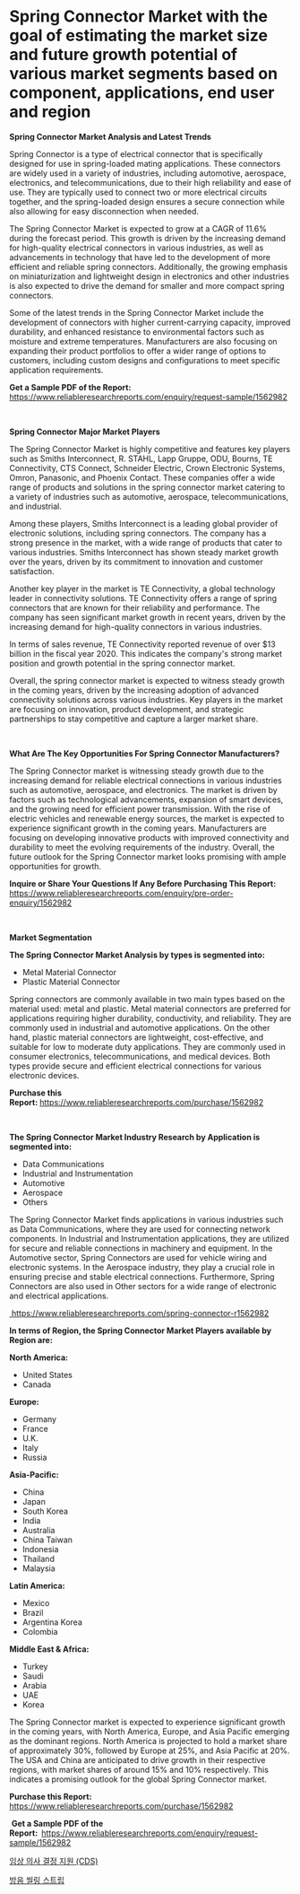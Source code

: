 <p><h1>Spring Connector Market with the goal of estimating the market size and future growth potential of various market segments based on component, applications, end user and region</h1></p><p><strong>Spring Connector Market Analysis and Latest Trends</strong></p>
<p><p>Spring Connector is a type of electrical connector that is specifically designed for use in spring-loaded mating applications. These connectors are widely used in a variety of industries, including automotive, aerospace, electronics, and telecommunications, due to their high reliability and ease of use. They are typically used to connect two or more electrical circuits together, and the spring-loaded design ensures a secure connection while also allowing for easy disconnection when needed.</p><p>The Spring Connector Market is expected to grow at a CAGR of 11.6% during the forecast period. This growth is driven by the increasing demand for high-quality electrical connectors in various industries, as well as advancements in technology that have led to the development of more efficient and reliable spring connectors. Additionally, the growing emphasis on miniaturization and lightweight design in electronics and other industries is also expected to drive the demand for smaller and more compact spring connectors.</p><p>Some of the latest trends in the Spring Connector Market include the development of connectors with higher current-carrying capacity, improved durability, and enhanced resistance to environmental factors such as moisture and extreme temperatures. Manufacturers are also focusing on expanding their product portfolios to offer a wider range of options to customers, including custom designs and configurations to meet specific application requirements.</p></p>
<p><strong>Get a Sample PDF of the Report:&nbsp;</strong> <a href="https://www.reliableresearchreports.com/enquiry/request-sample/1562982">https://www.reliableresearchreports.com/enquiry/request-sample/1562982</a></p>
<p>&nbsp;</p>
<p><strong>Spring Connector Major Market Players</strong></p>
<p><p>The Spring Connector Market is highly competitive and features key players such as Smiths Interconnect, R. STAHL, Lapp Gruppe, ODU, Bourns, TE Connectivity, CTS Connect, Schneider Electric, Crown Electronic Systems, Omron, Panasonic, and Phoenix Contact. These companies offer a wide range of products and solutions in the spring connector market catering to a variety of industries such as automotive, aerospace, telecommunications, and industrial.</p><p>Among these players, Smiths Interconnect is a leading global provider of electronic solutions, including spring connectors. The company has a strong presence in the market, with a wide range of products that cater to various industries. Smiths Interconnect has shown steady market growth over the years, driven by its commitment to innovation and customer satisfaction.</p><p>Another key player in the market is TE Connectivity, a global technology leader in connectivity solutions. TE Connectivity offers a range of spring connectors that are known for their reliability and performance. The company has seen significant market growth in recent years, driven by the increasing demand for high-quality connectors in various industries.</p><p>In terms of sales revenue, TE Connectivity reported revenue of over $13 billion in the fiscal year 2020. This indicates the company's strong market position and growth potential in the spring connector market.</p><p>Overall, the spring connector market is expected to witness steady growth in the coming years, driven by the increasing adoption of advanced connectivity solutions across various industries. Key players in the market are focusing on innovation, product development, and strategic partnerships to stay competitive and capture a larger market share.</p></p>
<p>&nbsp;</p>
<p><strong>What Are The Key Opportunities For Spring Connector Manufacturers?</strong></p>
<p><p>The Spring Connector market is witnessing steady growth due to the increasing demand for reliable electrical connections in various industries such as automotive, aerospace, and electronics. The market is driven by factors such as technological advancements, expansion of smart devices, and the growing need for efficient power transmission. With the rise of electric vehicles and renewable energy sources, the market is expected to experience significant growth in the coming years. Manufacturers are focusing on developing innovative products with improved connectivity and durability to meet the evolving requirements of the industry. Overall, the future outlook for the Spring Connector market looks promising with ample opportunities for growth.</p></p>
<p><strong>Inquire or Share Your Questions If Any Before Purchasing This Report:</strong> <a href="https://www.reliableresearchreports.com/enquiry/pre-order-enquiry/1562982">https://www.reliableresearchreports.com/enquiry/pre-order-enquiry/1562982</a></p>
<p>&nbsp;</p>
<p><strong>Market Segmentation</strong></p>
<p><strong>The Spring Connector Market Analysis by types is segmented into:</strong></p>
<p><ul><li>Metal Material Connector</li><li>Plastic Material Connector</li></ul></p>
<p><p>Spring connectors are commonly available in two main types based on the material used: metal and plastic. Metal material connectors are preferred for applications requiring higher durability, conductivity, and reliability. They are commonly used in industrial and automotive applications. On the other hand, plastic material connectors are lightweight, cost-effective, and suitable for low to moderate duty applications. They are commonly used in consumer electronics, telecommunications, and medical devices. Both types provide secure and efficient electrical connections for various electronic devices.</p></p>
<p><strong>Purchase this Report:&nbsp;</strong><a href="https://www.reliableresearchreports.com/purchase/1562982">https://www.reliableresearchreports.com/purchase/1562982</a></p>
<p>&nbsp;</p>
<p><strong>The Spring Connector Market Industry Research by Application is segmented into:</strong></p>
<p><ul><li>Data Communications</li><li>Industrial and Instrumentation</li><li>Automotive</li><li>Aerospace</li><li>Others</li></ul></p>
<p><p>The Spring Connector Market finds applications in various industries such as Data Communications, where they are used for connecting network components. In Industrial and Instrumentation applications, they are utilized for secure and reliable connections in machinery and equipment. In the Automotive sector, Spring Connectors are used for vehicle wiring and electronic systems. In the Aerospace industry, they play a crucial role in ensuring precise and stable electrical connections. Furthermore, Spring Connectors are also used in Other sectors for a wide range of electronic and electrical applications.</p></p>
<p><a href="https://www.reliableresearchreports.com/spring-connector-r1562982">&nbsp;https://www.reliableresearchreports.com/spring-connector-r1562982</a></p>
<p><strong>In terms of Region, the Spring Connector Market Players available by Region are:</strong></p>
<p>
    <p> <strong> North America: </strong>
        <ul>
            <li>United States</li>
            <li>Canada</li>
        </ul>
        </p> 
    <p> <strong> Europe: </strong>
        <ul>
            <li>Germany</li>
            <li>France</li>
            <li>U.K.</li>
            <li>Italy</li>
            <li>Russia</li>
        </ul>
        </p> 
    <p> <strong> Asia-Pacific: </strong>
        <ul>
            <li>China</li>
            <li>Japan</li>
            <li>South Korea</li>
            <li>India</li>
            <li>Australia</li>
            <li>China Taiwan</li>
            <li>Indonesia</li>
            <li>Thailand</li>
            <li>Malaysia</li>
        </ul>
        </p> 
    <p> <strong> Latin America: </strong>
        <ul>
            <li>Mexico</li>
            <li>Brazil</li>
            <li>Argentina Korea</li>
            <li>Colombia</li>
        </ul>
        </p> 
    <p> <strong> Middle East & Africa: </strong>
        <ul>
            <li>Turkey</li>
            <li>Saudi</li>
            <li>Arabia</li>
            <li>UAE</li>
            <li>Korea</li>
        </ul>
    </p>
    </p>
<p><p>The Spring Connector market is expected to experience significant growth in the coming years, with North America, Europe, and Asia Pacific emerging as the dominant regions. North America is projected to hold a market share of approximately 30%, followed by Europe at 25%, and Asia Pacific at 20%. The USA and China are anticipated to drive growth in their respective regions, with market shares of around 15% and 10% respectively. This indicates a promising outlook for the global Spring Connector market.</p></p>
<p><strong>Purchase this Report: </strong><a href="https://www.reliableresearchreports.com/purchase/1562982">https://www.reliableresearchreports.com/purchase/1562982</a></p>
<p>&nbsp;<strong>Get a Sample PDF of the Report:&nbsp;&nbsp;</strong><a href="https://www.reliableresearchreports.com/enquiry/request-sample/1562982">https://www.reliableresearchreports.com/enquiry/request-sample/1562982</a></p>
<p><strong></strong></p>
<p><p><a href="https://medium.com/@mdmohiqulislam77/%EC%9E%84%EC%83%81-%EC%9D%98%EC%82%AC-%EA%B2%B0%EC%A0%95-%EC%A7%80%EC%9B%90-cds-%EC%8B%9C%EC%9E%A5-%EA%B7%9C%EB%AA%A8-%EC%A0%90%EC%9C%A0%EC%9C%A8-%EB%B0%8F-%ED%8A%B8%EB%A0%8C%EB%93%9C-%EB%B6%84%EC%84%9D-%EB%B3%B4%EA%B3%A0%EC%84%9C-%EC%B5%9C%EC%A2%85-%EC%82%AC%EC%9A%A9%EC%9E%90-%EC%9D%BC%EB%B0%98-cds-%EC%96%B4%EB%93%9C%EB%B0%B4%EC%8A%A4%EB%93%9C-cd-%EB%B3%84-%EC%9B%90%EC%9E%90%EC%9E%AC%EB%B3%84-%EB%B0%8F-2031%EB%85%84%EA%B9%8C%EC%A7%80-%EC%98%88%EC%B8%A1-52b6c271bdac">임상 의사 결정 지원 (CDS)</a></p><p><a href="https://github.com/vsoq0zknh59/Market-Research-Report-List-2/blob/main/3330966154756.md">방음 씰링 스트립</a></p></p>